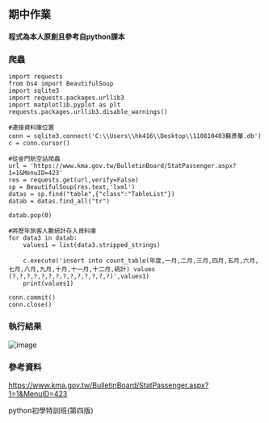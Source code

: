 ## 期中作業

#### 程式為本人原創且參考自python課本

### 爬蟲 
```{r}
import requests
from bs4 import BeautifulSoup
import sqlite3
import requests.packages.urllib3
import matplotlib.pyplot as plt
requests.packages.urllib3.disable_warnings()

#連接資料庫位置
conn = sqlite3.connect('C:\\Users\\hk416\\Desktop\\110810403蘇彥華.db')
c = conn.cursor()

#從金門航空站爬蟲
url = 'https://www.kma.gov.tw/BulletinBoard/StatPassenger.aspx?1=1&MenuID=423'
res = requests.get(url,verify=False)
sp = BeautifulSoup(res.text,'lxml')
datas = sp.find("table",{"class":"TableList"})
datab = datas.find_all("tr")

datab.pop(0)

#將歷年旅客人數統計存入資料庫
for data3 in datab:
    values1 = list(data3.stripped_strings)
    
    c.execute('insert into count_table(年度,一月,二月,三月,四月,五月,六月,七月,八月,九月,十月,十一月,十二月,統計) values (?,?,?,?,?,?,?,?,?,?,?,?,?,?)',values1)
    print(values1)

conn.commit()
conn.close()
```
### 執行結果
![image](https://user-images.githubusercontent.com/65268897/174058391-ec654622-214e-4ca0-9657-e271dca9b550.png)

### 參考資料

https://www.kma.gov.tw/BulletinBoard/StatPassenger.aspx?1=1&MenuID=423

python初學特訓班(第四版)
